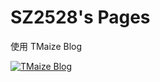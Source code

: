 # SZ2528's Pages

使用 TMaize Blog

[![TMaize Blog](https://github-readme-stats.vercel.app/api/pin/?username=TMaize&repo=tmaize-blog)](https://github.com/TMaize/tmaize-blog)

